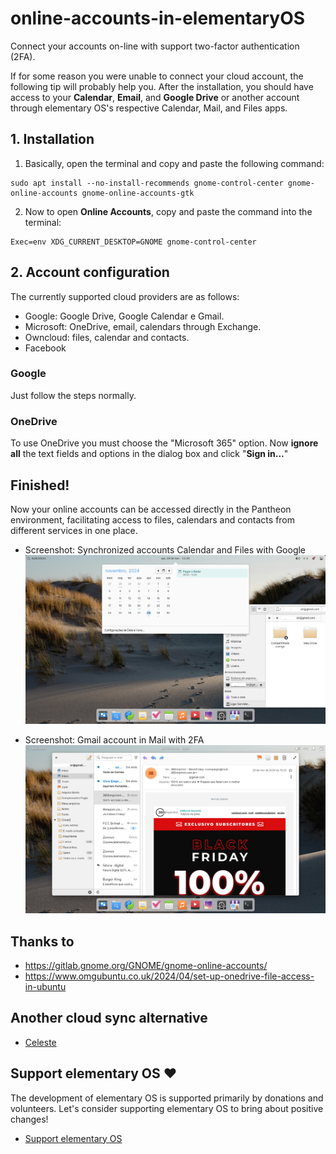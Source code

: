 # online-accounts-in-elementaryOS
Connect your accounts on-line with support two-factor authentication (2FA).

If for some reason you were unable to connect your cloud account, the following tip will probably help you.
After the installation, you should have access to your **Calendar**, **Email**, and **Google Drive** or another account through elementary OS's respective Calendar, Mail, and Files apps.  

## 1. Installation
1. Basically, open the terminal and copy and paste the following command:

```
sudo apt install --no-install-recommends gnome-control-center gnome-online-accounts gnome-online-accounts-gtk
```

2. Now to open **Online Accounts**, copy and paste the command into the terminal:

```
Exec=env XDG_CURRENT_DESKTOP=GNOME gnome-control-center
```

## 2. Account configuration

The currently supported cloud providers are as follows:

- Google: Google Drive, Google Calendar e Gmail.
- Microsoft: OneDrive, email, calendars through Exchange.
- Owncloud: files, calendar and contacts.
- Facebook

### Google
Just follow the steps normally.

### OneDrive

To use OneDrive you must choose the "Microsoft 365" option. Now **ignore all** the text fields and options in the dialog box and click "**Sign in...**"


## Finished!
Now your online accounts can be accessed directly in the Pantheon environment, facilitating access to files, calendars and contacts from different services in one place.

- Screenshot: Synchronized accounts Calendar and Files with Google
![Screenshot: Synchronized accounts calendar and google](https://github.com/diogopessoa/online-accounts-in-elementaryOS/blob/main/images/accounts-sync1.png)

- Screenshot: Gmail account in Mail with 2FA
![Screenshot: Mail with 2FA](https://github.com/diogopessoa/online-accounts-in-elementaryOS/blob/main/images/mail-1.png)

## Thanks to
- https://gitlab.gnome.org/GNOME/gnome-online-accounts/
- https://www.omgubuntu.co.uk/2024/04/set-up-onedrive-file-access-in-ubuntu

## Another cloud sync alternative
- [Celeste](https://github.com/hwittenborn/celeste)

## Support elementary OS ♥️
The development of elementary OS is supported primarily by donations and volunteers. Let's consider supporting elementary OS to bring about positive changes!
- [Support elementary OS](https://github.com/sponsors/elementary) 
